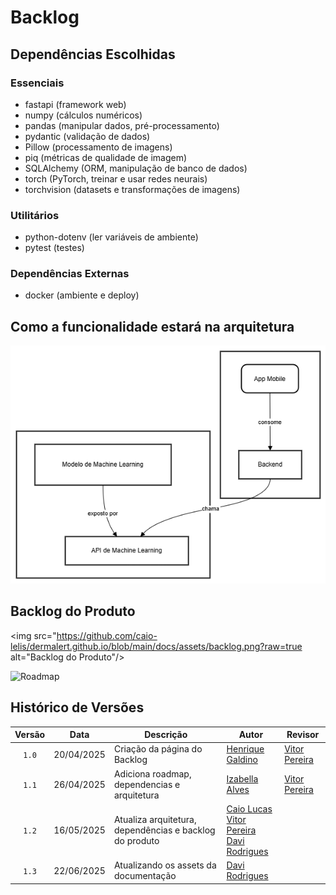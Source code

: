 # Backlog

## Dependências Escolhidas

### Essenciais 
- fastapi (framework web)
- numpy (cálculos numéricos)
- pandas (manipular dados, pré-processamento)
- pydantic (validação de dados)
- Pillow (processamento de imagens)
- piq (métricas de qualidade de imagem)
- SQLAlchemy (ORM, manipulação de banco de dados)
- torch (PyTorch, treinar e usar redes neurais)
- torchvision (datasets e transformações de imagens)

### Utilitários
- python-dotenv (ler variáveis de ambiente)
- pytest (testes)

### Dependências Externas

- docker (ambiente e deploy)

## Como a funcionalidade estará na arquitetura

<img src="https://github.com/caio-lelis/dermalert.github.io/blob/main/docs/assets/arquitetura.png?raw=true " alt="Arquitetura"/>

## Backlog do Produto

<img src="https://github.com/caio-lelis/dermalert.github.io/blob/main/docs/assets/backlog.png?raw=true alt="Backlog do Produto"/>

<img src="https://github.com/caio-lelis/dermalert.github.io/blob/main/docs/assets/roadmap.png?raw=true" alt="Roadmap"/>

## Histórico de Versões

| Versão | Data | Descrição | Autor | Revisor |
| :----: | ---- | --------- | ----- | ------- |
| `1.0`  |20/04/2025| Criação da página do Backlog | [Henrique Galdino](https://github.com/hgaldino05) |[Vitor Pereira](https://github.com/vcpvitor)  |
| `1.1`  |26/04/2025| Adiciona roadmap, dependencias e arquitetura | [Izabella Alves](https://github.com/izabellaalves) |[Vitor Pereira](https://github.com/vcpvitor)  |
| `1.2`  |16/05/2025| Atualiza arquitetura, dependências e backlog do produto| [Caio Lucas ](https://github.com/caio-lelis) <br> [Vitor Pereira](https://github.com/vcpvitor) <br>[Davi Rodrigues](https://github.com/DaviRogs) |
| `1.3`  |22/06/2025| Atualizando os assets da documentação| [Davi Rodrigues](https://github.com/DaviRogs) |
